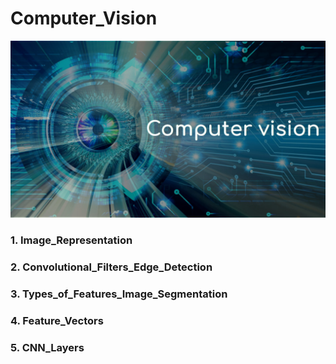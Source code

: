 # Computer_Vision
<img src="Computer_Vision.jpg">

### 1. Image_Representation
### 2. Convolutional_Filters_Edge_Detection
### 3. Types_of_Features_Image_Segmentation
### 4. Feature_Vectors
### 5. CNN_Layers
